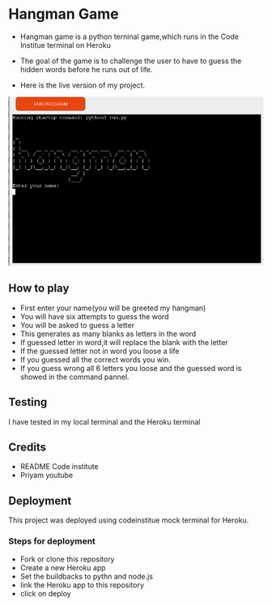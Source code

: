 # Hangman Game
* Hangman game is a python terninal game,which runs in the Code Institue terminal on Heroku

* The goal of the game is to challenge the user to have to guess the hidden words before he runs out of life.

* Here is the live version of my project.

 ![Hangman](python.png)

 ## How to play
* First enter your name(you will be greeted my hangman)
* You will have six attempts to guess the word
* You will be asked to guess a letter
* This generates as many blanks as letters in the word
* If guessed letter in word,it will replace the blank with the letter
* If the guessed letter not in word you loose a life
* If you guessed all the correct words you win.
* If you guess wrong all 6 letters you loose and the guessed word is showed in the command pannel.

## Testing
I have tested in my local terminal and the Heroku terminal

## Credits
* README Code institute
* Priyam youtube


## Deployment
This project was deployed using codeinstitue mock terminal for Heroku.
### Steps for deployment
* Fork or clone this repository
* Create a new Heroku app
* Set the buildbacks to pythn and node.js
* link the Heroku app to this repository
* click on deploy 





